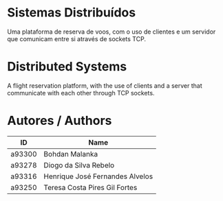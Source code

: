 # Sistemas Distribuídos
Uma plataforma de reserva de voos, com o uso de clientes e um servidor que comunicam entre si através de sockets TCP.

# Distributed Systems
A flight reservation platform, with the use of clients and a server that communicate with each other through TCP sockets.

# Autores / Authors
| ID | Name |
|----|------|
| a93300 | Bohdan Malanka |
| a93278 | Diogo da Silva Rebelo |
| a93316 | Henrique José Fernandes Alvelos |
| a93250 | Teresa Costa Pires Gil Fortes |
